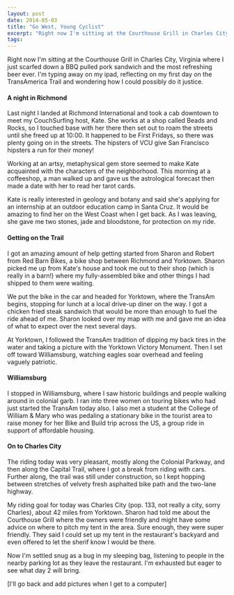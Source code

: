 ```yaml
---
layout: post
date: 2014-05-03
title: "Go West, Young Cyclist"
excerpt: "Right now I'm sitting at the Courthouse Grill in Charles City, Virginia where I just scarfed down a BBQ pulled pork sandwich and the most refreshing beer ever. I'm typing away on my ipad, reflecting on my first day on the TransAmerica Trail and wondering how I could possibly do it justice."
tags:
---
```


Right now I'm sitting at the Courthouse Grill in Charles City, Virginia where I just scarfed down a BBQ pulled pork sandwich and the most refreshing beer ever. I'm typing away on my ipad, reflecting on my first day on the TransAmerica Trail and wondering how I could possibly do it justice.

#### A night in Richmond

Last night I landed at Richmond International and took a cab downtown to meet my CouchSurfing host, Kate. She works at a shop called Beads and Rocks, so I touched base with her there then set out to roam the streets until she freed up at 10:00. It happened to be First Fridays, so there was plenty going on in the streets. The hipsters of VCU give San Francisco hipsters a run for their money! 

Working at an artsy, metaphysical gem store seemed to make Kate acquainted with the characters of the neighborhood. This morning at a coffeeshop, a man walked up and gave us the astrological forecast then made a date with her to read her tarot cards. 

Kate is really interested in geology and botany and said she's applying for an internship at an outdoor education camp in Santa Cruz. It would be amazing to find her on the West Coast when I get back. As I was leaving, she gave me two stones, jade and bloodstone, for protection on my ride. 

#### Getting on the Trail

I got an amazing amount of help getting started from Sharon and Robert from Red Barn Bikes, a bike shop between Richmond and Yorktown. Sharon picked me up from Kate's house and took me out to their shop (which is really in a barn!) where my fully-assembled bike and other things I had shipped to them were waiting. 

We put the bike in the car and headed for Yorktown, where the TransAm begins, stopping for lunch at a local drive-up diner on the way. I got a chicken fried steak sandwich that would be more than enough to fuel the ride ahead of me. Sharon looked over my map with me and gave me an idea of what to expect over the next several days.

At Yorktown, I followed the TransAm tradition of dipping my back tires in the water and taking a picture with the Yorktown Victory Monument. Then I set off toward Williamsburg, watching eagles soar overhead and feeling vaguely patriotic. 

#### Williamsburg
 
I stopped in Williamsburg, where I saw historic buildings and people walking around in colonial garb. I ran into three women on touring bikes who had just started the TransAm today also. I also met a student at the College of William & Mary who was pedaling a stationary bike in the tourist area to raise money for her Bike and Build trip across the US, a group ride in support of affordable housing.

####  On to Charles City

The riding today was very pleasant, mostly along the Colonial Parkway, and then along the Capital Trail, where I got a break from riding with cars. Further along, the trail was still under construction, so I kept hopping between stretches of velvety fresh asphalted bike path and the two-lane highway.

My riding goal for today was Charles City (pop. 133, not really a city, sorry Charles), about 42 miles from Yorktown. Sharon had told me about the Courthouse Grill where the owners were friendly and might have some advice on where to pitch my tent in the area. Sure enough, they were super friendly. They said I could set up my tent in the restaurant's backyard and even offered to let the sherif know I would be there. 

Now I'm settled snug as a bug in my sleeping bag, listening to people in the nearby parking lot as they leave the restaurant. I'm exhausted but eager to see what day 2 will bring. 

[I'll go back and add pictures when I get to a computer]